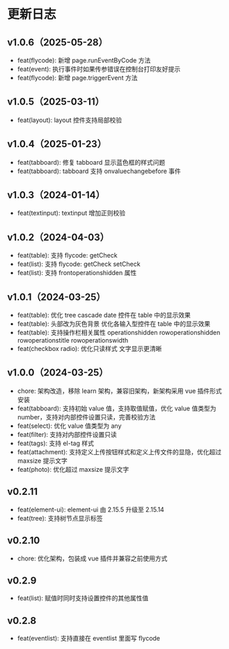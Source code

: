 # 更新日志

## v1.0.6（2025-05-28）

- feat(flycode): 新增 page.runEventByCode 方法
- feat(event): 执行事件时如果传参错误在控制台打印友好提示
- feat(flycode): 新增 page.triggerEvent 方法

## v1.0.5（2025-03-11）

- feat(layout): layout 控件支持局部校验

## v1.0.4（2025-01-23）

- feat(tabboard): 修复 tabboard 显示蓝色框的样式问题
- feat(tabboard): tabboard 支持 onvaluechangebefore 事件

## v1.0.3（2024-01-14）

- feat(textinput): textinput 增加正则校验

## v1.0.2（2024-04-03）

- feat(table): 支持 flycode: getCheck
- feat(list): 支持 flycode: getCheck setCheck
- feat(list): 支持 frontoperationshidden 属性

## v1.0.1（2024-03-25）

- feat(table): 优化 tree cascade date 控件在 table 中的显示效果
- feat(table): 头部改为灰色背景 优化各输入型控件在 table 中的显示效果
- feat(table): 支持操作栏相关属性 operationshidden rowoperationshidden rowoperationstitle rowoperationswidth
- feat(checkbox radio): 优化只读样式 文字显示更清晰

## v1.0.0（2024-03-25）

- chore: 架构改造，移除 learn 架构，兼容旧架构，新架构采用 vue 插件形式安装
- feat(tabboard): 支持初始 value 值，支持取值赋值，优化 value 值类型为 number，支持对内部控件设置只读，完善校验方法
- feat(select): 优化 value 值类型为 any
- feat(filter): 支持对内部控件设置只读
- feat(tags): 支持 el-tag 样式
- feat(attachment): 支持定义上传按钮样式和定义上传文件的显隐，优化超过 maxsize 提示文字
- feat(photo): 优化超过 maxsize 提示文字

## v0.2.11

- feat(element-ui): element-ui 由 2.15.5 升级至 2.15.14
- feat(tree): 支持树节点显示标签

## v0.2.10

- chore: 优化架构，包装成 vue 插件并兼容之前使用方式

## v0.2.9

- feat(list): 赋值时同时支持设置控件的其他属性值

## v0.2.8

- feat(eventlist): 支持直接在 eventlist 里面写 flycode
